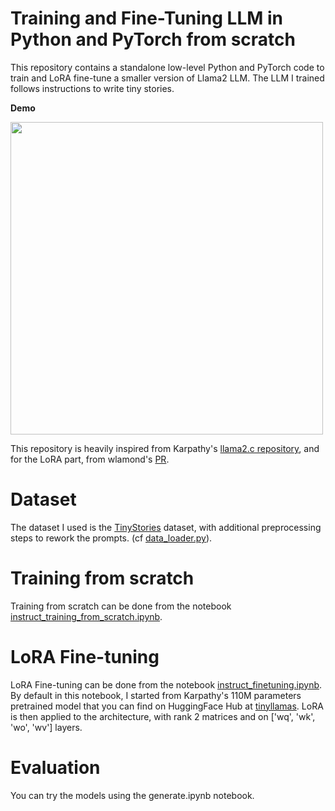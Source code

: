 # Training and Fine-Tuning LLM in Python and PyTorch from scratch

This repository contains a standalone low-level Python and PyTorch code to train and LoRA fine-tune a smaller version of Llama2 LLM.
The LLM I trained follows instructions to write tiny stories.

**Demo**

<img src="/story1500.gif" width="500" height="500"/>

This repository is heavily inspired from Karpathy's [llama2.c repository](https://github.com/karpathy/llama2.c), and for the LoRA part, from wlamond's [PR](https://github.com/karpathy/llama2.c/pull/187).


# Dataset

The dataset I used is the [TinyStories](https://huggingface.co/datasets/roneneldan/TinyStories) dataset, with additional preprocessing steps to rework the prompts. (cf [data_loader.py](data_loader.py)).

# Training from scratch

Training from scratch can be done from the notebook [instruct_training_from_scratch.ipynb](instruct_training_from_scratch.ipynb).

# LoRA Fine-tuning

LoRA Fine-tuning can be done from the notebook [instruct_finetuning.ipynb](instruct_finetuning.ipynb). 
By default in this notebook, I started from Karpathy's 110M parameters pretrained model that you can find on HuggingFace Hub at [tinyllamas](https://huggingface.co/karpathy/tinyllamas). 
LoRA is then applied to the architecture, with rank 2 matrices and on ['wq', 'wk', 'wo', 'wv'] layers.


# Evaluation

You can try the models using the generate.ipynb notebook.
